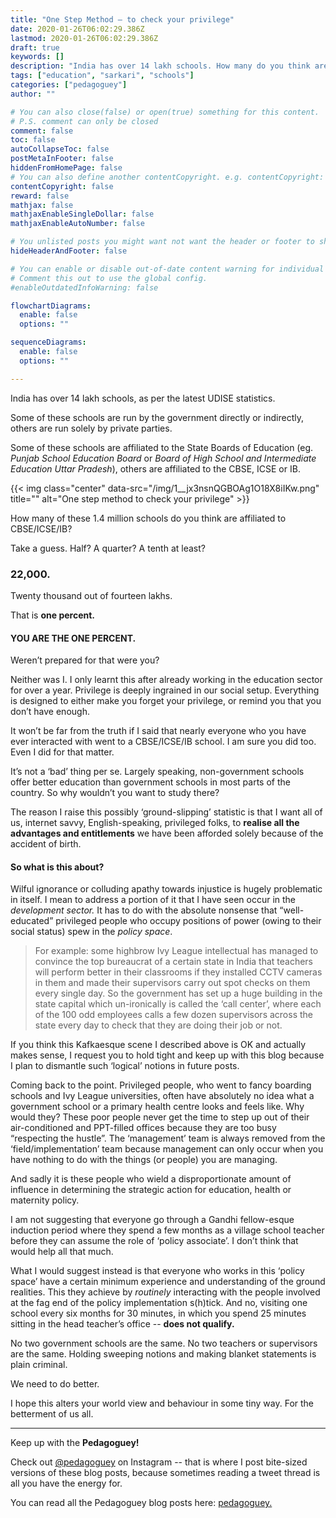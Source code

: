 ```yaml
---
title: "One Step Method — to check your privilege"
date: 2020-01-26T06:02:29.386Z
lastmod: 2020-01-26T06:02:29.386Z
draft: true
keywords: []
description: "India has over 14 lakh schools. How many do you think are affiliated to the CBSE or ICSE?"
tags: ["education", "sarkari", "schools"]
categories: ["pedagoguey"]
author: ""

# You can also close(false) or open(true) something for this content.
# P.S. comment can only be closed
comment: false
toc: false
autoCollapseToc: false
postMetaInFooter: false
hiddenFromHomePage: false
# You can also define another contentCopyright. e.g. contentCopyright: "This is another copyright."
contentCopyright: false
reward: false
mathjax: false
mathjaxEnableSingleDollar: false
mathjaxEnableAutoNumber: false

# You unlisted posts you might want not want the header or footer to show
hideHeaderAndFooter: false

# You can enable or disable out-of-date content warning for individual post.
# Comment this out to use the global config.
#enableOutdatedInfoWarning: false

flowchartDiagrams:
  enable: false
  options: ""

sequenceDiagrams: 
  enable: false
  options: ""

---
```

India has over 14 lakh schools, as per the latest UDISE statistics.

Some of these schools are run by the government directly or indirectly, others are run solely by private parties.
<!--more-->

Some of these schools are affiliated to the State Boards of Education (eg. _Punjab School Education Board_ or _Board of High School and Intermediate Education Uttar Pradesh_), others are affiliated to the CBSE, ICSE or IB.

{{< img class="center" data-src="/img/1__jx3nsnQGBOAg1O18X8iIKw.png" title="" alt="One step method to check your privilege" >}}

How many of these 1.4 million schools do you think are affiliated to CBSE/ICSE/IB?

Take a guess. Half? A quarter? A tenth at least?

### 22,000.

Twenty thousand out of fourteen lakhs.

That is **one percent.**

#### **YOU ARE THE ONE PERCENT.**

Weren’t prepared for that were you?

Neither was I. I only learnt this after already working in the education sector for over a year. Privilege is deeply ingrained in our social setup. Everything is designed to either make you forget your privilege, or remind you that you don’t have enough.

It won’t be far from the truth if I said that nearly everyone who you have ever interacted with went to a CBSE/ICSE/IB school. I am sure you did too. Even I did for that matter.

It’s not a ‘bad’ thing per se. Largely speaking, non-government schools offer better education than government schools in most parts of the country. So why wouldn’t you want to study there?

The reason I raise this possibly ‘ground-slipping’ statistic is that I want all of us, internet savvy, English-speaking, privileged folks, to **realise all the advantages and entitlements** we have been afforded solely because of the accident of birth.

#### So what is this about?

Wilful ignorance or colluding apathy towards injustice is hugely problematic in itself. I mean to address a portion of it that I have seen occur in the _development sector._ It has to do with the absolute nonsense that “well-educated” privileged people who occupy positions of power (owing to their social status) spew in the _policy space_.

> For example: some highbrow Ivy League intellectual has managed to convince the top bureaucrat of a certain state in India that teachers will perform better in their classrooms if they installed CCTV cameras in them and made their supervisors carry out spot checks on them every single day. So the government has set up a huge building in the state capital which un-ironically is called the ‘call center’, where each of the 100 odd employees calls a few dozen supervisors across the state every day to check that they are doing their job or not.

If you think this Kafkaesque scene I described above is OK and actually makes sense, I request you to hold tight and keep up with this blog because I plan to dismantle such ‘logical’ notions in future posts.

Coming back to the point. Privileged people, who went to fancy boarding schools and Ivy League universities, often have absolutely no idea what a government school or a primary health centre looks and feels like. Why would they? These poor people never get the time to step up out of their air-conditioned and PPT-filled offices because they are too busy “respecting the hustle”. The ‘management’ team is always removed from the ‘field/implementation’ team because management can only occur when you have nothing to do with the things (or people) you are managing.

And sadly it is these people who wield a disproportionate amount of influence in determining the strategic action for education, health or maternity policy.

I am not suggesting that everyone go through a Gandhi fellow-esque induction period where they spend a few months as a village school teacher before they can assume the role of ‘policy associate’. I don’t think that would help all that much.

What I would suggest instead is that everyone who works in this ‘policy space’ have a certain minimum experience and understanding of the ground realities. This they achieve by _routinely_ interacting with the people involved at the fag end of the policy implementation s(h)tick. And no, visiting one school every six months for 30 minutes, in which you spend 25 minutes sitting in the head teacher’s office -- **does not qualify.**

No two government schools are the same. No two teachers or supervisors are the same. Holding sweeping notions and making blanket statements is plain criminal.

We need to do better.

I hope this alters your world view and behaviour in some tiny way. For the betterment of us all.

---

Keep up with the **Pedagoguey!**

Check out [@pedagoguey](https://www.instagram.com/pedagoguey/) on Instagram -- that is where I post bite-sized versions of these blog posts, because sometimes reading a tweet thread is all you have the energy for.

You can read all the Pedagoguey blog posts here: [pedagoguey.](/categories/pedagoguey/)
